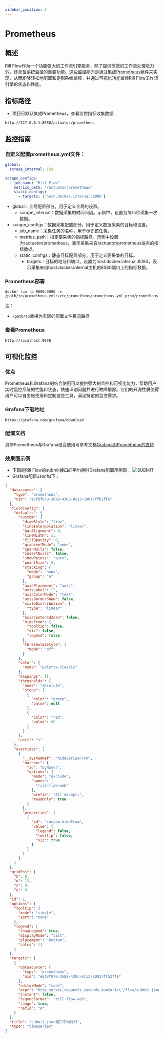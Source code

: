 ```yaml
---
sidebar_position: 2
---
```


# Prometheus
## 概述
Rill Flow作为一个功能强大的工作流引擎服务，除了提供高效的工作流处理能力外，还具备系统监控的重要功能。这些监控能力是通过集成[Prometheus](https://prometheus.io/)组件来实现，从而能够轻松地配置和定制系统监控，并通过可视化功能监控Rill Flow工作流引擎的状态和性能。
## 指标路径
- 项目已默认集成Prometheus，查看监控指标收集数据
```cURL
http://127.0.0.1:8080/actuator/prometheus
```
## 监控指南
### 自定义配置prometheus.yml文件：
```yml
global:
  scrape_interval: 15s
  
scrape_configs:
  - job_name: "Rill Flow"
    metrics_path: '/actuator/prometheus'
    static_configs:
      - targets: ['host.docker.internal:8080']
```
- global：全局配置部分，用于定义全局的设置。
  - scrape_interval：数据采集的时间间隔。示例中，设置为每15秒采集一次数据。
- scrape_configs：数据采集配置部分，用于定义数据采集的目标和设置。
  - job_name：采集任务的名称，用于标识该任务。
  - metrics_path：指定要采集的指标路径。示例中设置为/actuator/prometheus，表示采集来自/actuator/prometheus端点的指标数据。
  - static_configs：静态目标配置部分，用于定义要采集的目标。
    - targets：目标的地址和端口。设置为host.docker.internal:8080，表示采集来自host.docker.internal主机的8080端口上的指标数据。
### Prometheus部署
```shell
docker run -p 9090:9090 -v /path/to/prometheus.yml:/etc/prometheus/prometheus.yml prom/prometheus
```
注：
* `/path/to`替换为实际的配置文件目录路径
### 查看Prometheus
```url
http://localhost:9090
```

## 可视化监控
### 优点
Prometheus和Grafana的结合使用可以提供强大的监控和可视化能力，帮助用户实时监控系统的性能和状态，快速识别问题并进行故障排除。它们的开源性质使得用户可以自由地使用和定制这些工具，满足特定的监控需求。
### Grafana下载地址
```URL
https://grafana.com/grafana/download
```
### 配置文档
具体Prometheus与Grafana结合使用可参考文档[Grafana对Prometheus的支持](https://prometheus.io/docs/visualization/grafana/)
### 效果图示例
- 下图是Rill Flow的submit接口的平均耗时Grafana配置示例图：
  ![SUBMIT](assets/submit_garafana.jpg)
- Grafana配置Json如下：
```json
{
  "datasource": {
    "type": "prometheus",
    "uid": "e6f8f070-36b8-4303-8c13-10017ffb2ffe"
  },
  "fieldConfig": {
    "defaults": {
      "custom": {
        "drawStyle": "line",
        "lineInterpolation": "linear",
        "barAlignment": 0,
        "lineWidth": 1,
        "fillOpacity": 0,
        "gradientMode": "none",
        "spanNulls": false,
        "insertNulls": false,
        "showPoints": "auto",
        "pointSize": 5,
        "stacking": {
          "mode": "none",
          "group": "A"
        },
        "axisPlacement": "auto",
        "axisLabel": "",
        "axisColorMode": "text",
        "axisBorderShow": false,
        "scaleDistribution": {
          "type": "linear"
        },
        "axisCenteredZero": false,
        "hideFrom": {
          "tooltip": false,
          "viz": false,
          "legend": false
        },
        "thresholdsStyle": {
          "mode": "off"
        }
      },
      "color": {
        "mode": "palette-classic"
      },
      "mappings": [],
      "thresholds": {
        "mode": "absolute",
        "steps": [
          {
            "color": "green",
            "value": null
          },
          {
            "color": "red",
            "value": 80
          }
        ]
      },
      "unit": "s"
    },
    "overrides": [
      {
        "__systemRef": "hideSeriesFrom",
        "matcher": {
          "id": "byNames",
          "options": {
            "mode": "exclude",
            "names": [
              "rill-flow-web"
            ],
            "prefix": "All except:",
            "readOnly": true
          }
        },
        "properties": [
          {
            "id": "custom.hideFrom",
            "value": {
              "legend": false,
              "tooltip": false,
              "viz": true
            }
          }
        ]
      }
    ]
  },
  "gridPos": {
    "h": 8,
    "w": 12,
    "x": 0,
    "y": 0
  },
  "id": 1,
  "options": {
    "tooltip": {
      "mode": "single",
      "sort": "none"
    },
    "legend": {
      "showLegend": true,
      "displayMode": "list",
      "placement": "bottom",
      "calcs": []
    }
  },
  "targets": [
    {
      "datasource": {
        "type": "prometheus",
        "uid": "e6f8f070-36b8-4303-8c13-10017ffb2ffe"
      },
      "editorMode": "code",
      "expr": "http_server_requests_seconds_sum{uri=\"/flow/submit.json\"}/http_server_requests_seconds_count{uri=\"/flow/submit.json\"}",
      "instant": false,
      "legendFormat": "rill-flow-web",
      "range": true,
      "refId": "A"
    }
  ],
  "title": "submit.json接口平均耗时",
  "type": "timeseries"
}
```
